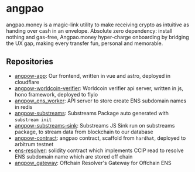 # angpao

angpao.money is a magic-link utility to make receiving crypto as intuitive as handing over cash in an envelope. Absolute zero dependency: install nothing and gas-free, Angpao.money hyper-charge onboarding by bridging the UX gap, making every transfer fun, personal and memorable.

## Repositories

- [angpow-app](https://github.com/angpow-money/angpow-app): Our frontend, written in vue and astro, deployed in cloudflare
- [angpow-worldcoin-verifier](https://github.com/angpow-money/angpow-worldcoin-verifier): Worldcoin verifier api server, written in js, hono framework, deployed to flyio
- [angpow_ens_worker](https://github.com/angpow-money/angpow_ens_worker): API server to store create ENS subdomain names in redis
- [angpow-substreams](https://github.com/angpow-money/angpow-substreams): Substreams Package auto generated with `substream init`
- [angpow-substreams-sink](https://github.com/angpow-money/angpow-substreams-sink): Substreams JS Sink run on substreams package, to stream data from blockchain to our database
- [angpow-contract](https://github.com/angpow-money/angpow-contract): angpao contract, scaffold from `hardhat`, deployed to arbitrum testnet
- [ens-resolver](https://github.com/angpow-money/ens-resolver): solidity contract which implements CCIP read to resolve ENS subdomain name which are stored off chain
- [angpow_gateway](https://github.com/angpow-money/angpow_gateway): Offchain Resolver's Gateway for Offchain ENS
